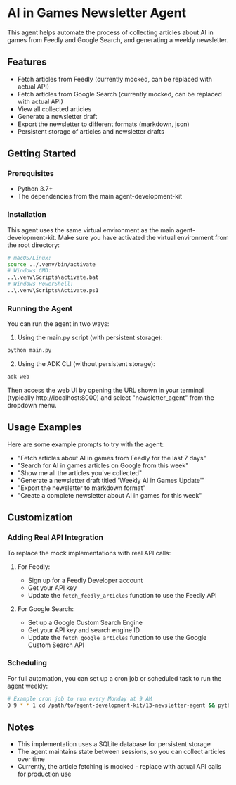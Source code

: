 # AI in Games Newsletter Agent

This agent helps automate the process of collecting articles about AI in games from Feedly and Google Search, and generating a weekly newsletter.

## Features

- Fetch articles from Feedly (currently mocked, can be replaced with actual API)
- Fetch articles from Google Search (currently mocked, can be replaced with actual API)
- View all collected articles
- Generate a newsletter draft
- Export the newsletter to different formats (markdown, json)
- Persistent storage of articles and newsletter drafts

## Getting Started

### Prerequisites

- Python 3.7+
- The dependencies from the main agent-development-kit

### Installation

This agent uses the same virtual environment as the main agent-development-kit. Make sure you have activated the virtual environment from the root directory:

```bash
# macOS/Linux:
source ../.venv/bin/activate
# Windows CMD:
..\.venv\Scripts\activate.bat
# Windows PowerShell:
..\.venv\Scripts\Activate.ps1
```

### Running the Agent

You can run the agent in two ways:

1. Using the main.py script (with persistent storage):
```bash
python main.py
```

2. Using the ADK CLI (without persistent storage):
```bash
adk web
```

Then access the web UI by opening the URL shown in your terminal (typically http://localhost:8000) and select "newsletter_agent" from the dropdown menu.

## Usage Examples

Here are some example prompts to try with the agent:

- "Fetch articles about AI in games from Feedly for the last 7 days"
- "Search for AI in games articles on Google from this week"
- "Show me all the articles you've collected"
- "Generate a newsletter draft titled 'Weekly AI in Games Update'"
- "Export the newsletter to markdown format"
- "Create a complete newsletter about AI in games for this week"

## Customization

### Adding Real API Integration

To replace the mock implementations with real API calls:

1. For Feedly:
   - Sign up for a Feedly Developer account
   - Get your API key
   - Update the `fetch_feedly_articles` function to use the Feedly API

2. For Google Search:
   - Set up a Google Custom Search Engine
   - Get your API key and search engine ID
   - Update the `fetch_google_articles` function to use the Google Custom Search API

### Scheduling

For full automation, you can set up a cron job or scheduled task to run the agent weekly:

```bash
# Example cron job to run every Monday at 9 AM
0 9 * * 1 cd /path/to/agent-development-kit/13-newsletter-agent && python main.py
```

## Notes

- This implementation uses a SQLite database for persistent storage
- The agent maintains state between sessions, so you can collect articles over time
- Currently, the article fetching is mocked - replace with actual API calls for production use
